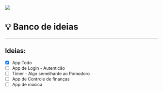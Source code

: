 <div width="full">
  <img src="https://ideia.dataprev.gov.br/static/images/stick_man.png"/>
</div>

# 💡 Banco de ideias

---

## Ideias:

- [x] App Todo
- [ ] App de Login - Autenticão
- [ ] Timer - Algo semelhante ao Pomodoro
- [ ] App de Controle de finanças
- [ ] App de música
